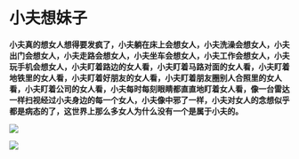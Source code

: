 # 小夫想妹子

**小夫真的想女人想得要发疯了，小夫躺在床上会想女人，小夫洗澡会想女人，小夫出门会想女人，小夫走路会想女人，小夫坐车会想女人，小夫工作会想女人，小夫玩手机会想女人，小夫盯着路边的女人看，小夫盯着马路对面的女人看，小夫盯着地铁里的女人看，小夫盯着好朋友的女人看，小夫盯着朋友圈别人合照里的女人看，小夫盯着公司的女人看，小夫每时每刻眼睛都直直地盯着女人看，像一台雷达一样扫视经过小夫身边的每一个女人，小夫像中邪了一样，小夫对女人的念想似乎都是病态的了，这世界上那么多女人为什么没有一个是属于小夫的。**





![](E:\github.io\image\xf.jpg)

![](E:\github.io\image\mz.jpg)